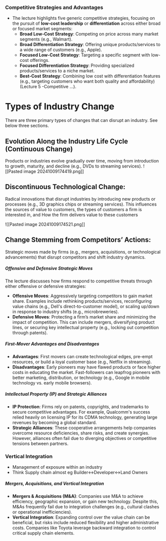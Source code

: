 ### **Competitive Strategies and Advantages**

- The lecture highlights five generic competitive strategies, focusing on the pursuit of **low-cost leadership** or **differentiation** across either broad or focused market segments:
    - **Broad Low-Cost Strategy**: Competing on price across many market segments (e.g., Walmart).
    - **Broad Differentiation Strategy**: Offering unique products/services to a wide range of customers (e.g., Apple).
    - **Focused Low-Cost Strategy**: Targeting a specific segment with low-cost offerings.
    - **Focused Differentiation Strategy**: Providing specialized products/services to a niche market.
    - **Best-Cost Strategy**: Combining low cost with differentiation features (e.g., targeting customers who want both quality and affordability)​(Lecture 5 -Competitive …).


# **Types of Industry Change**

There are three primary types of changes that can disrupt an industry. See below three sections.

## **Evolution Along the Industry Life Cycle** (Continuous Change)
Products or industries evolve gradually over time, moving from introduction to growth, maturity, and decline (e.g., DVDs to streaming services).
![[Pasted image 20241009174419.png]]

## **Discontinuous Technological Change**: 
Radical innovations that disrupt industries by introducing new products or processes (e.g., 3D graphics chips or streaming services). This influences the sources of value to customers, the types of customers a firm is interested in, and How the firm delivers value to these customers

![[Pasted image 20241009174521.png]]

## **Change Stemming from Competitors’ Actions**: 
Strategic moves made by firms (e.g., mergers, acquisitions, or technological advancements) that disrupt competitors and shift industry dynamics​.

##### **Offensive and Defensive Strategic Moves**

The lecture discusses how firms respond to competitive threats through either offensive or defensive strategies:

- **Offensive Moves**: Aggressively targeting competitors to gain market share. Examples include rethinking products/services, reconfiguring value chains (e.g., Dell's direct-to-customer model), or scaling up/down in response to industry shifts (e.g., microbreweries).
- **Defensive Moves**: Protecting a firm’s market share and minimizing the impact of competition. This can include mergers, diversifying product lines, or securing key intellectual property (e.g., locking out competition through patents)​.

##### **First-Mover Advantages and Disadvantages**
- **Advantages**: First movers can create technological edges, pre-empt resources, or build a loyal customer base (e.g., Netflix in streaming).
- **Disadvantages**: Early pioneers may have flawed products or face higher costs in educating the market. Fast-followers can leapfrog pioneers with better marketing, distribution, or technology (e.g., Google in mobile technology vs. early mobile browsers).

##### **Intellectual Property (IP) and Strategic Alliances**
- **IP Protection**: Firms rely on patents, copyrights, and trademarks to secure competitive advantages. For example, Qualcomm's success relied heavily on licensing IP for its CDMA technology, generating large revenues by becoming a global standard.
- **Strategic Alliances**: These cooperative arrangements help companies overcome resource deficiencies, share risks, and create synergies. However, alliances often fail due to diverging objectives or competitive tensions between partners.

### Vertical Integration
- Management of exposure within an industry
- Think Supply chain almost eg Builder<->Developer<->Land Owners
##### **Mergers, Acquisitions, and Vertical Integration**
- **Mergers & Acquisitions (M&A)**: Companies use M&A to achieve efficiency, geographic expansion, or gain new technology. Despite this, M&As frequently fail due to integration challenges (e.g., cultural clashes or operational inefficiencies).
- **Vertical Integration**: Expanding control over the value chain can be beneficial, but risks include reduced flexibility and higher administrative costs. Companies like Toyota leverage backward integration to control critical supply chain elements.
